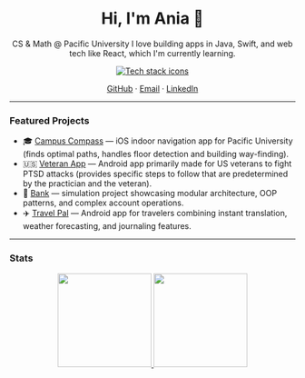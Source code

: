 <h1 align="center">Hi, I'm Ania 👋</h1>
<p align="center">
  CS & Math @ Pacific University  I love building apps in Java, Swift, and web tech like React, which I'm currently learning.
</p>

<p align="center">
  <a href="https://skillicons.dev">
    <img src="https://skillicons.dev/icons?i=java,androidstudio,idea,swift,html,css,js,bootstrap,vite,react,c,cpp,python,latex,git" alt="Tech stack icons" />
  </a>
</p>

<p align="center">
  <a href="https://github.com/annat7m">GitHub</a> ·
  <a href="mailto:tymo7256@pacificu.edu">Email</a> ·
  <a href="https://www.linkedin.com/in/anna-tymoshenko-b803172b6/">LinkedIn</a>
</p>

---

### Featured Projects
- 🎓 <a href="https://github.com/annat7m/campus-compass">Campus Compass</a> — iOS indoor navigation app for Pacific University (finds optimal paths, handles floor detection and building way-finding).
- 🇺🇸 <a href="https://github.com/Yama9312/VetAppDraft">Veteran App</a> — Android app primarily made for US veterans to fight PTSD attacks (provides specific steps to follow that are predetermined by the practician and the veteran).
- 🏦 <a href="https://github.com/annat7m/bank">Bank</a> — simulation project showcasing modular architecture, OOP patterns, and complex account operations.
- ✈️ <a href="https://github.com/annat7m/travel-pal">Travel Pal</a> — Android app for travelers combining instant translation, weather forecasting, and journaling features.

---

### Stats
<p align="center">
  <a href="https://github.com/annat7m">
    <img height="165" src="https://github-readme-stats.vercel.app/api?username=annat7m&show_icons=true&theme=dracula&hide_border=true" />
  </a>
  <a href="https://git.io/streak-stats">
    <img height="165" src="https://streak-stats.demolab.com/?user=annat7m&theme=dracula&hide_border=true" />
  </a>
</p>

